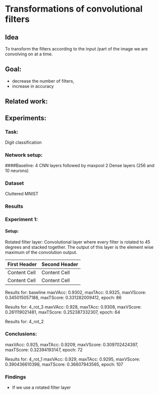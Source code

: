 # Transformations of convolutional filters 

## Idea 
To transform the filters according to the input /part of the image we are convolving on at a time.

## Goal:
- decrease the number of filters, 
- increase in accuracy

## Related work:


## Experiments:
### Task:
Digit classification

### Network setup: 
####Baseline:
4 CNN layers followed by maxpool
2 Dense layers (256 and 10 neurons)

### Dataset 
Cluttered MNIST

### Results
### Experiment 1: 
#### Setup:
Rotated filter layer: Convolutional layer where every filter is rotated to 45 degrees and stacked together. The output of this layer is the element wise maximum of the convolution output.

| First Header  | Second Header |
| ------------- | ------------- |
| Content Cell  | Content Cell  |
| Content Cell  | Content Cell  |
Results for: baseline
maxVAcc: 0.9302, maxTAcc: 0.9325, maxVScore: 0.345015057188, maxTScore: 0.331282009412, epoch: 86

Results for: 4_rot_3
maxVAcc: 0.928, maxTAcc: 0.9308, maxVScore: 0.261119021481, maxTScore: 0.252387332307, epoch: 64

Results for: 4_rot_2

### Conclusions:

maxVAcc: 0.925, maxTAcc: 0.9209, maxVScore: 0.309702424397, maxTScore: 0.32394193147, epoch: 72

Results for: 4_rot_1
maxVAcc: 0.929, maxTAcc: 0.9295, maxVScore: 0.390436610398, maxTScore: 0.36607943565, epoch: 107

### Findings
- If we use a rotated filter layer
